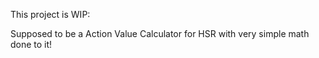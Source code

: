 This project is WIP:

Supposed to be a Action Value Calculator for HSR with very simple math done to it!
